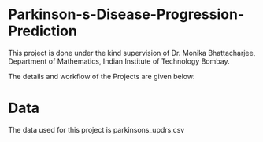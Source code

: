 # Parkinson-s-Disease-Progression-Prediction
This project is done under the kind supervision of Dr. Monika Bhattacharjee, Department of Mathematics, Indian Institute of Technology Bombay. 

The details and workflow of the Projects are given below:

# Data
The data used for this project is parkinsons_updrs.csv
